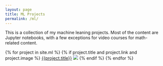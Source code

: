 ```yaml
---
layout: page
title: ML Projects
permalink: /ml/
---
```


<div class="page">
  <p class=message>This is a collection of my machine leaning projects. Most of the content are Jupyter notebooks, with a few exceptions for video courses for math-related content.</p>
  {% for project in site.ml %}
    {% if project.title and project.link and project.image %}
        <a href="{{project.link}}">{{project.title}}</a>
        <img src="{{project.image}}">
    {% endif %}
  {% endfor %}
</div>


